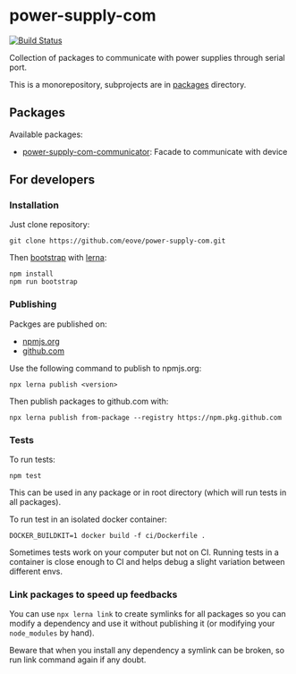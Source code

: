 # power-supply-com 

[![Build Status](https://github.com/eove/power-supply-com/workflows/CI/badge.svg)](https://github.com/eove/power-supply-com/actions?query=workflow%3ACI)

Collection of packages to communicate with power supplies through serial port.

This is a monorepository, subprojects are in [packages](/packages) directory.

## Packages

Available packages:

- [power-supply-com-communicator](/packages/power-supply-com-communicator): Facade to communicate with device

## For developers

### Installation

Just clone repository:

```
git clone https://github.com/eove/power-supply-com.git
```

Then [bootstrap](https://github.com/lerna/lerna/tree/master/commands/bootstrap#readme) with [lerna](https://github.com/lerna/lerna):

```
npm install
npm run bootstrap
```

### Publishing

Packges are published on:

- [npmjs.org](https://www.npmjs.com/settings/eove/packages)
- [github.com](https://github.com/orgs/eove/packages?repo_name=javascript)

Use the following command to publish to npmjs.org:

```
npx lerna publish <version>
```

Then publish packages to github.com with:

```
npx lerna publish from-package --registry https://npm.pkg.github.com
```

### Tests

To run tests:

```
npm test
```

This can be used in any package or in root directory (which will run tests in all packages).

To run test in an isolated docker container:

```
DOCKER_BUILDKIT=1 docker build -f ci/Dockerfile .
```

Sometimes tests work on your computer but not on CI.
Running tests in a container is close enough to CI and helps debug a slight variation between different envs.

### Link packages to speed up feedbacks

You can use `npx lerna link` to create symlinks for all packages so you can modify a dependency and use it without publishing it (or modifying your `node_modules` by hand).

Beware that when you install any dependency a symlink can be broken, so run link command again if any doubt.
